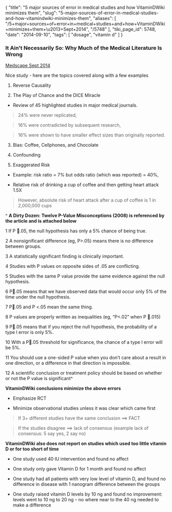 {
    "title": "5 major sources of error in medical studies and how VitaminDWiki minimizes them",
    "slug": "5-major-sources-of-error-in-medical-studies-and-how-vitamindwiki-minimizes-them",
    "aliases": [
        "/5+major+sources+of+error+in+medical+studies+and+how+VitaminDWiki+minimizes+them+\u2013+Sept+2014",
        "/5748"
    ],
    "tiki_page_id": 5748,
    "date": "2014-09-10",
    "tags": [
        "dosage",
        "vitamin d"
    ]
}


### It Ain't Necessarily So: Why Much of the Medical Literature Is Wrong

[Medscape Sept 2014](http://www.medscape.com/viewarticle/829866?src=wnl_edit_specol&uac=138704MX#2)

Nice study - here are the topics covered along with a few examples

1. Reverse Causality

2. The Play of Chance and the DICE Miracle

* Review of 45 highlighted studies in major medical journals. 

> 24% were never replicated, 

> 16% were contradicted by subsequent research,

> 16% were shown to have smaller effect sizes than originally reported. 

3. Bias: Coffee, Cellphones, and Chocolate

4. Confounding

5. Exaggerated Risk

* Example: risk ratio = 7% but odds ratio (which was reported) = 40%,

* Relative risk of drinking a cup of coffee and then getting heart attack 1.5X

> However, absolute risk  of heart attack after a cup of coffee is 1 in 2,000,000 cups

^ **A Dirty Dozen: Twelve P-Value Misconceptions (2008) is referenced by the article and is attached below** 

1 If P .05, the null hypothesis has only a 5% chance of being true.

2 A nonsignificant difference (eg, P>.05) means there is no difference between groups.

3 A statistically significant finding is clinically important.

4 Studies with P values on opposite sides of .05 are conflicting.

5 Studies with the same P value provide the same evidence against the null hypothesis.

6 P.05 means that we have observed data that would occur only 5% of the time under the null hypothesis.

7 P.05 and P <.05 mean the same thing.

8 P values are properly written as inequalities (eg, “P<.02” when P .015)

9 P.05 means that if you reject the null hypothesis, the probability of a type I error is only 5%.

10 With a P.05 threshold for significance, the chance of a type I error will be 5%.

11 You should use a one-sided P value when you don’t care about a result in one direction, or a difference in that direction is impossible.

12 A scientific conclusion or treatment policy should be based on whether or not the P value is significant^

 **VitaminDWiki conclusions minimize the above errors** 

* Emphasize RCT

* Minimize observational studies unless it was clear which came first

> If  3+ different studies have the same conclusion ==> FACT 

> If the studies disagree ==> lack of consensus (example lack of consensus: 5 say yes, 2 say no)

 **VitaminDWiki also does not report on studies which used too little vitamin D or for too short of time** 

* One study used 40 IU intervention and found no affect

* One study only gave Vitamin D for 1 month and found no affect

* One study had all patients with very low level of vitamin D, and found no difference in disease with 1 nanogram difference between the groups

* One study raised vitamin D levels by 10 ng and found no improvement: levels went to 10 ng to 20 ng – no where near to the 40 ng needed to make a difference